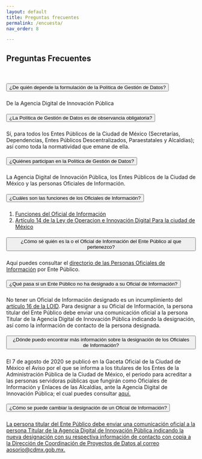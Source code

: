 ```yaml
---
layout: default
title: Preguntas frecuentes
permalink: /encuesta/
nav_order: 8

---
```


## Preguntas Frecuentes
<br>

<div id="accordion">
    <div class="card">
      <div class="card-header" id="headingOne">
        <h5 class="mb-0">
          <button class="btn btn-link" data-toggle="collapse" data-target="#collapseOne" aria-expanded="true" aria-controls="collapseOne">
            ¿De quién depende la formulación de la Política de Gestión de Datos?
          </button>
        </h5>
      </div>

<div id="collapseOne" class="collapse show" aria-labelledby="headingOne" data-parent="#accordion">
<div class="card-body">
    De la Agencia Digital de Innovación Pública
</div>
</div>
</div>
<div class="card">
<div class="card-header" id="headingTwo">
<h5 class="mb-0">
    <button class="btn btn-link collapsed" data-toggle="collapse" data-target="#collapseTwo" aria-expanded="false" aria-controls="collapseTwo">
    ¿La Política de Gestión de Datos es de observancia obligatoria?

 </button>
</h5>
</div>
<div id="collapseTwo" class="collapse" aria-labelledby="headingTwo" data-parent="#accordion">
<div class="card-body">
    Sí, para todos los Entes Públicos de la Ciudad de México (Secretarías, Dependencias, Entes Públicos Descentralizados, Paraestatales y Alcaldías); así como toda la normatividad que emane de ella.
</div>
</div>
</div>
<div class="card">
<div class="card-header" id="headingThree">
<h5 class="mb-0">
    <button class="btn btn-link collapsed" data-toggle="collapse" data-target="#collapseThree" aria-expanded="false" aria-controls="collapseThree">
    ¿Quiénes participan en la Política de Gestión de Datos?
    </button>
</h5>
</div>
<div id="collapseThree" class="collapse" aria-labelledby="headingThree" data-parent="#accordion">
<div class="card-body">
    La Agencia Digital de Innovación Pública, los Entes Públicos de la Ciudad de México y las personas Oficiales de Información.
</div>
</div>
</div>
<div class="card">
<div class="card-header" id="headingFour">
<h5 class="mb-0">
    <button class="btn btn-link collapsed" data-toggle="collapse" data-target="#collapseFour" aria-expanded="false" aria-controls="collapseThree">
    ¿Cuáles son las funciones de los Oficiales de Información?
    </button>
</h5>
</div>
<div id="collapseFour" class="collapse" aria-labelledby="headingFour" data-parent="#accordion">
<div class="card-body">
    <ol>
        <li>
            <a href="https://gobcdmx.github.io/politicadedatos/sobre/comocumplir">Funciones del Oficial de Información</a>
        </li>
        <li>
            <a target="_blank" href="https://gobcdmx.github.io/politicadedatos/loid/#oficial-info" target="_blank" rel="noopener noreferrer"> Artículo 14 de la Ley de Operacion e Innovación Digital Para la ciudad de México</a>

</li>
    </ol>
</div>
</div>
</div>
<div class="card">
<div class="card-header" id="headingFive">
<h5 class="mb-0">
    <button class="btn btn-link collapsed" data-toggle="collapse" data-target="#collapseFive" aria-expanded="false" aria-controls="collapseFive">
    ¿Cómo sé quién es la o el Oficial de Información del Ente Público al que pertenezco?
    </button>
</h5>
</div>
<div id="collapseFive" class="collapse" aria-labelledby="headingFive" data-parent="#accordion">
<div class="card-body">
    Aquí puedes consultar el <a href="https://gobcdmx.github.io/politicadedatos/directorio/">directorio de las Personas Oficiales de Información</a> por Ente Público.


</div>
</div>
</div>
<div class="card">
<div class="card-header" id="headingSix">
<h5 class="mb-0">
    <button class="btn btn-link collapsed" data-toggle="collapse" data-target="#collapseSix" aria-expanded="false" aria-controls="collapseSix">
    ¿Qué pasa si un Ente Público no ha designado a su Oficial de Información?
    </button>
</h5>
</div>
<div id="collapseSix" class="collapse" aria-labelledby="headingSix" data-parent="#accordion">
<div class="card-body">
    No tener un Oficial de Información designado es un incumplimiento del <a target="_blank" href="https://gobcdmx.github.io/politicadedatos/loid/#art_16">artículo 16 de la LOID</a>. Para designar a su Oficial de Información, la persona titular del Ente Público debe enviar una comunicación oficial a la persona Titular de la Agencia Digital de Innovación Pública indicando la designación, así como la información de contacto de la persona designada.
</div>
</div>
</div>
<div class="card">
<div class="card-header" id="headingSeven">
<h5 class="mb-0">
    <button class="btn btn-link collapsed" data-toggle="collapse" data-target="#collapseSeven" aria-expanded="false" aria-controls="collapseSeven">
    ¿Dónde puedo encontrar más información sobre la designación de los Oficiales de Información?
    </button>
</h5>
</div>
<div id="collapseSeven" class="collapse" aria-labelledby="headingSeven" data-parent="#accordion">
<div class="card-body">
    El 7 de agosto de 2020 se publicó en la Gaceta Oficial de la Ciudad de México el Aviso por el que se informa a los titulares de los Entes de la Administración Pública de la Ciudad de México, el periodo para acreditar a las personas servidoras públicas que fungirán como Oficiales de Información y Enlaces de las Alcaldías, ante la Agencia Digital de Innovación Pública; el cual puedes consultar <a target="_blank" href="http://data.consejeria.cdmx.gob.mx/portal_old/uploads/gacetas/35297f56e7b6c0db4aba623698da3bd8.pdf">aquí.
</div>
</div>
</div>
<div class="card">
<div class="card-header" id="headingEight">
<h5 class="mb-0">
    <button class="btn btn-link collapsed" data-toggle="collapse" data-target="#collapseEight" aria-expanded="false" aria-controls="collapseThree">
    ¿Cómo se puede cambiar la designación de un Oficial de Información?
    </button>
</h5>
</div>
<div id="collapseEight" class="collapse" aria-labelledby="headingEight" data-parent="#accordion">
<div class="card-body">
    La persona titular del Ente Público debe enviar una comunicación oficial a la persona Titular de la Agencia Digital de Innovación Pública indicando la nueva designación con su respectiva información de contacto con copia a la Dirección de Coordinación de Proyectos de Datos al correo aosorio@cdmx.gob.mx.
</div>
</div>
</div>
  </div>

<script src="https://code.jquery.com/jquery-3.3.1.slim.min.js" integrity="sha384-q8i/X+965DzO0rT7abK41JStQIAqVgRVzpbzo5smXKp4YfRvH+8abtTE1Pi6jizo" crossorigin="anonymous"></script>
<script src="https://cdnjs.cloudflare.com/ajax/libs/popper.js/1.14.7/umd/popper.min.js" integrity="sha384-UO2eT0CpHqdSJQ6hJty5KVphtPhzWj9WO1clHTMGa3JDZwrnQq4sF86dIHNDz0W1" crossorigin="anonymous"></script>
<script src="https://stackpath.bootstrapcdn.com/bootstrap/4.3.1/js/bootstrap.min.js" integrity="sha384-JjSmVgyd0p3pXB1rRibZUAYoIIy6OrQ6VrjIEaFf/nJGzIxFDsf4x0xIM+B07jRM" crossorigin="anonymous"></script>

